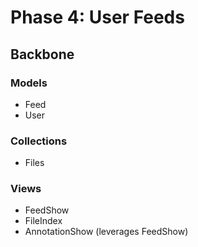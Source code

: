 # Phase 4: User Feeds

## Backbone
### Models
* Feed
* User

### Collections
* Files

### Views
* FeedShow
* FileIndex
* AnnotationShow (leverages FeedShow)
